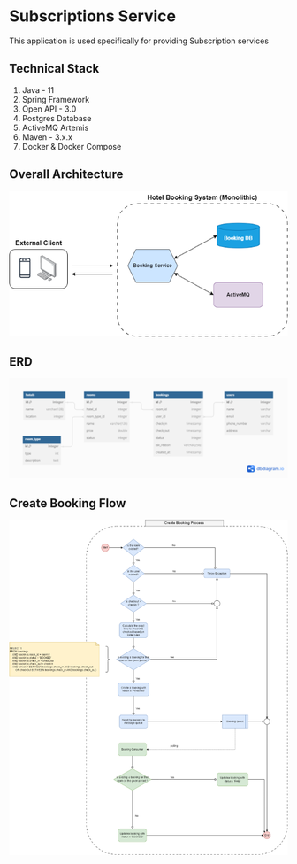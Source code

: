 # Subscriptions Service

This application is used specifically for providing Subscription services

## Technical Stack
1. Java - 11
2. Spring Framework
3. Open API - 3.0
5. Postgres Database
6. ActiveMQ Artemis
7. Maven - 3.x.x
8. Docker & Docker Compose

## Overall Architecture
![](overall_architecture.png)

## ERD 
![](booking_erd.png)

## Create Booking Flow
![](create_booking_flow.png)


